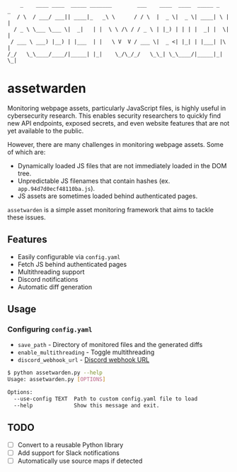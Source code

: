 ```
    _    ____ ____  _____ _______        ___    ____  ____  _____ _   _ 
   / \  / ___/ ___|| ____|_   _\ \      / / \  |  _ \|  _ \| ____| \ | |
  / _ \ \___ \___ \|  _|   | |  \ \ /\ / / _ \ | |_) | | | |  _| |  \| |
 / ___ \ ___) |__) | |___  | |   \ V  V / ___ \|  _ <| |_| | |___| |\  |
/_/   \_\____/____/|_____| |_|    \_/\_/_/   \_\_| \_\____/|_____|_| \_|
```

# assetwarden

Monitoring webpage assets, particularly JavaScript files, is highly useful in cybersecurity research. This enables security researchers to quickly find new API endpoints, exposed secrets, and even website features that are not yet available to the public.

However, there are many challenges in monitoring webpage assets. Some of which are:
- Dynamically loaded JS files that are not immediately loaded in the DOM tree.
- Unpredictable JS filenames that contain hashes (ex. `app.94d7d0ecf48110ba.js`).
- JS assets are sometimes loaded behind authenticated pages.

`assetwarden` is a simple asset monitoring framework that aims to tackle these issues.

## Features
- Easily configurable via `config.yaml`
- Fetch JS behind authenticated pages
- Multithreading support
- Discord notifications
- Automatic diff generation

## Usage

### Configuring `config.yaml`
- `save_path` - Directory of monitored files and the generated diffs
- `enable_multithreading` - Toggle multithreading
- `discord_webhook_url` - [Discord webhook URL](https://support.discord.com/hc/en-us/articles/228383668-Intro-to-Webhooks)

```sh
$ python assetwarden.py --help
Usage: assetwarden.py [OPTIONS]

Options:
  --use-config TEXT  Path to custom config.yaml file to load
  --help             Show this message and exit.
```

## TODO
- [ ] Convert to a reusable Python library
- [ ] Add support for Slack notifications
- [ ] Automatically use source maps if detected